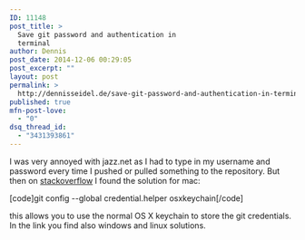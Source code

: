```yaml
---
ID: 11148
post_title: >
  Save git password and authentication in
  terminal
author: Dennis
post_date: 2014-12-06 00:29:05
post_excerpt: ""
layout: post
permalink: >
  http://dennisseidel.de/save-git-password-and-authentication-in-terminal/
published: true
mfn-post-love:
  - "0"
dsq_thread_id:
  - "3431393861"
---
```

I was very annoyed with jazz.net as I had to type in my username and password every time I pushed or pulled something to the repository. But then on <a href="http://stackoverflow.com/questions/5343068/is-there-a-way-to-skip-password-typing-when-using-https-github">stackoverflow</a> I found the solution for mac: 

[code]git config --global credential.helper osxkeychain[/code]

this allows you to use the normal OS X keychain to store the git credentials. In the link you find also windows and linux solutions.